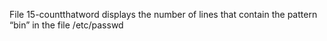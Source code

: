 File 15-countthatword displays the number of lines that contain the pattern “bin” in the file /etc/passwd
